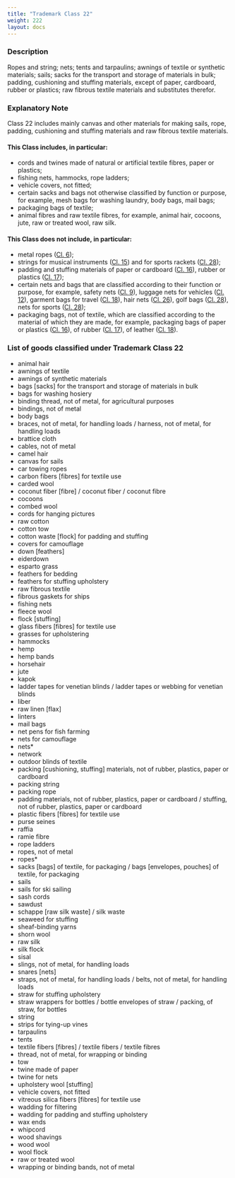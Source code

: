 ```yaml
---
title: "Trademark Class 22"
weight: 222
layout: docs
---
```


### Description

Ropes and string; nets; tents and tarpaulins; awnings of textile or synthetic materials; sails; sacks for the transport and storage of materials in bulk; padding, cushioning and stuffing materials, except of paper, cardboard, rubber or plastics; raw fibrous textile materials and substitutes therefor.

### Explanatory Note

Class 22 includes mainly canvas and other materials for making sails, rope, padding, cushioning and stuffing materials and raw fibrous textile materials.

#### This Class includes, in particular:

* cords and twines made of natural or artificial textile fibres, paper or plastics;
* fishing nets, hammocks, rope ladders;
* vehicle covers, not fitted;
* certain sacks and bags not otherwise classified by function or purpose, for example, mesh bags for washing laundry, body bags, mail bags;
* packaging bags of textile;
* animal fibres and raw textile fibres, for example, animal hair, cocoons, jute, raw or treated wool, raw silk.

#### This Class does not include, in particular:

* &#x20;metal ropes ([Cl. 6](trademark-class-6));
* &#x20;strings for musical instruments ([Cl. 15](trademark-class-15)) and for sports rackets ([Cl. 28](trademark-class-28));
* &#x20;padding and stuffing materials of paper or cardboard ([Cl. 16](trademark-class-16)), rubber or plastics ([Cl. 17](trademark-class-17));
* &#x20;certain nets and bags that are classified according to their function or purpose, for example, safety nets ([Cl. 9](trademark-class-9)), luggage nets for vehicles ([Cl. 12](trademark-class-12)), garment bags for travel ([Cl. 18](trademark-class-18)), hair nets ([Cl. 26](trademark-class-26)), golf bags ([Cl. 28](trademark-class-28)), nets for sports ([Cl. 28](trademark-class-28));
* &#x20;packaging bags, not of textile, which are classified according to the material of which they are made, for example, packaging bags of paper or plastics ([Cl. 16](trademark-class-16)), of rubber ([Cl. 17](trademark-class-17)), of leather ([Cl. 18](trademark-class-18)).

### List of goods classified under Trademark Class 22

* animal hair
* awnings of textile
* awnings of synthetic materials
* bags \[sacks] for the transport and storage of materials in bulk
* bags for washing hosiery
* binding thread, not of metal, for agricultural purposes
* bindings, not of metal
* body bags
* braces, not of metal, for handling loads / harness, not of metal, for handling loads
* brattice cloth
* cables, not of metal
* camel hair
* canvas for sails
* car towing ropes
* carbon fibers \[fibres] for textile use
* carded wool
* coconut fiber \[fibre] / coconut fiber / coconut fibre
* cocoons
* combed wool
* cords for hanging pictures
* raw cotton
* cotton tow
* cotton waste \[flock] for padding and stuffing
* covers for camouflage
* down \[feathers]
* eiderdown
* esparto grass
* feathers for bedding
* feathers for stuffing upholstery
* raw fibrous textile
* fibrous gaskets for ships
* fishing nets
* fleece wool
* flock \[stuffing]
* glass fibers \[fibres] for textile use
* grasses for upholstering
* hammocks
* hemp
* hemp bands
* horsehair
* jute
* kapok
* ladder tapes for venetian blinds / ladder tapes or webbing for venetian blinds
* liber
* raw linen \[flax]
* linters
* mail bags
* net pens for fish farming
* nets for camouflage
* nets\*
* network
* outdoor blinds of textile
* packing \[cushioning, stuffing] materials, not of rubber, plastics, paper or cardboard
* packing string
* packing rope
* padding materials, not of rubber, plastics, paper or cardboard / stuffing, not of rubber, plastics, paper or cardboard
* plastic fibers \[fibres] for textile use
* purse seines
* raffia
* ramie fibre
* rope ladders
* ropes, not of metal
* ropes\*
* sacks \[bags] of textile, for packaging / bags \[envelopes, pouches] of textile, for packaging
* sails
* sails for ski sailing
* sash cords
* sawdust
* schappe \[raw silk waste] / silk waste
* seaweed for stuffing
* sheaf-binding yarns
* shorn wool
* raw silk
* silk flock
* sisal
* slings, not of metal, for handling loads
* snares \[nets]
* straps, not of metal, for handling loads / belts, not of metal, for handling loads
* straw for stuffing upholstery
* straw wrappers for bottles / bottle envelopes of straw / packing, of straw, for bottles
* string
* strips for tying-up vines
* tarpaulins
* tents
* textile fibers \[fibres] / textile fibers / textile fibres
* thread, not of metal, for wrapping or binding
* tow
* twine made of paper
* twine for nets
* upholstery wool \[stuffing]
* vehicle covers, not fitted
* vitreous silica fibers \[fibres] for textile use
* wadding for filtering
* wadding for padding and stuffing upholstery
* wax ends
* whipcord
* wood shavings
* wood wool
* wool flock
* raw or treated wool
* wrapping or binding bands, not of metal
